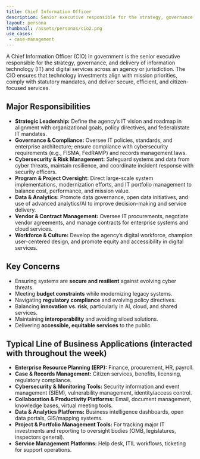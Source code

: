 ```yaml
---
title: Chief Information Officer
description: Senior executive responsible for the strategy, governance, and delivery of information technology (IT)
layout: persona
thumbnail: /assets/personas/cio2.png
use_cases:
 - case-management
---
```


A Chief Information Officer (CIO) in government is the senior executive responsible for the strategy, governance, and delivery of information technology (IT) and digital services across an agency or jurisdiction. The CIO ensures that technology investments align with mission priorities, comply with statutory mandates, and deliver secure, efficient, and citizen-focused services.

## Major Responsibilities

* **Strategic Leadership:** Define the agency’s IT vision and roadmap in alignment with organizational goals, policy directives, and federal/state IT mandates.
* **Governance & Compliance:** Oversee IT policies, standards, and enterprise architecture; ensure compliance with cybersecurity requirements (e.g., FISMA, FedRAMP) and records management laws.
* **Cybersecurity & Risk Management:** Safeguard systems and data from cyber threats, maintain resilience, and coordinate incident response with security officers.
* **Program & Project Oversight:** Direct large-scale system implementations, modernization efforts, and IT portfolio management to balance cost, performance, and mission value.
* **Data & Analytics:** Promote data governance, open data initiatives, and use of advanced analytics/AI to improve decision-making and service delivery.
* **Vendor & Contract Management:** Oversee IT procurements, negotiate vendor agreements, and manage contracts for enterprise systems and cloud services.
* **Workforce & Culture:** Develop the agency’s digital workforce, champion user-centered design, and promote equity and accessibility in digital services.

## Key Concerns

* Ensuring systems are **secure and resilient** against evolving cyber threats.
* Meeting **budget constraints** while modernizing legacy systems.
* Navigating **regulatory compliance** and evolving policy directives.
* Balancing **innovation vs. risk**, particularly in AI, cloud, and shared services.
* Maintaining **interoperability** and avoiding siloed solutions.
* Delivering **accessible, equitable services** to the public.

## Typical Line of Business Applications (interacted with throughout the week)

* **Enterprise Resource Planning (ERP):** Finance, procurement, HR, payroll.
* **Case & Records Management:** Citizen services, benefits, licensing, regulatory compliance.
* **Cybersecurity & Monitoring Tools:** Security information and event management (SIEM), vulnerability management, identity/access control.
* **Collaboration & Productivity Platforms:** Email, document management, knowledge bases, virtual meeting tools.
* **Data & Analytics Platforms:** Business intelligence dashboards, open data portals, GIS/mapping systems.
* **Project & Portfolio Management Tools:** For tracking major IT investments and reporting to oversight bodies (OMB, legislatures, inspectors general).
* **Service Management Platforms:** Help desk, ITIL workflows, ticketing for support operations.


